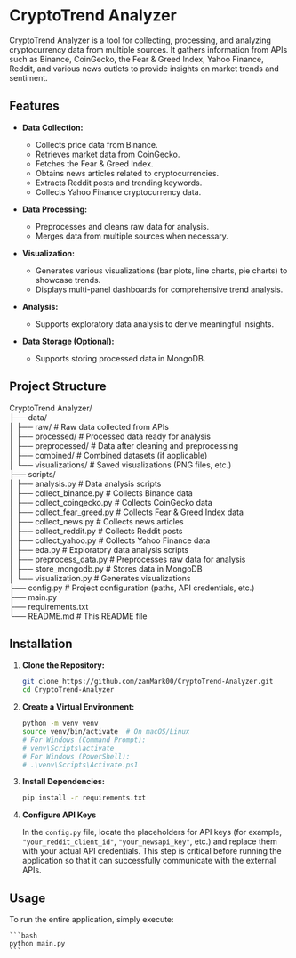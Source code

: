 # CryptoTrend Analyzer

CryptoTrend Analyzer is a tool for collecting, processing, and analyzing cryptocurrency data from multiple sources. It gathers information from APIs such as Binance, CoinGecko, the Fear & Greed Index, Yahoo Finance, Reddit, and various news outlets to provide insights on market trends and sentiment.

## Features

- **Data Collection:**
  - Collects price data from Binance.
  - Retrieves market data from CoinGecko.
  - Fetches the Fear & Greed Index.
  - Obtains news articles related to cryptocurrencies.
  - Extracts Reddit posts and trending keywords.
  - Collects Yahoo Finance cryptocurrency data.

- **Data Processing:**
  - Preprocesses and cleans raw data for analysis.
  - Merges data from multiple sources when necessary.

- **Visualization:**
  - Generates various visualizations (bar plots, line charts, pie charts) to showcase trends.
  - Displays multi-panel dashboards for comprehensive trend analysis.

- **Analysis:**
  - Supports exploratory data analysis to derive meaningful insights.

- **Data Storage (Optional):**
  - Supports storing processed data in MongoDB.

## Project Structure

CryptoTrend Analyzer/  
├── data/  
│   ├── raw/           # Raw data collected from APIs  
│   ├── processed/     # Processed data ready for analysis  
│   ├── preprocessed/  # Data after cleaning and preprocessing  
│   ├── combined/      # Combined datasets (if applicable)  
│   └── visualizations/ # Saved visualizations (PNG files, etc.)  
├── scripts/  
│   ├── analysis.py         # Data analysis scripts  
│   ├── collect_binance.py  # Collects Binance data  
│   ├── collect_coingecko.py  # Collects CoinGecko data  
│   ├── collect_fear_greed.py # Collects Fear & Greed Index data  
│   ├── collect_news.py     # Collects news articles  
│   ├── collect_reddit.py   # Collects Reddit posts  
│   ├── collect_yahoo.py    # Collects Yahoo Finance data  
│   ├── eda.py              # Exploratory data analysis scripts  
│   ├── preprocess_data.py  # Preprocesses raw data for analysis  
│   ├── store_mongodb.py    # Stores data in MongoDB  
│   └── visualization.py    # Generates visualizations  
├── config.py          # Project configuration (paths, API credentials, etc.)  
├── main.py  
├── requirements.txt  
└── README.md          # This README file

## Installation

1. **Clone the Repository:**

   ```bash
   git clone https://github.com/zanMark00/CryptoTrend-Analyzer.git
   cd CryptoTrend-Analyzer
   ```

2. **Create a Virtual Environment:**

   ```bash
   python -m venv venv
   source venv/bin/activate  # On macOS/Linux
   # For Windows (Command Prompt):
   # venv\Scripts\activate
   # For Windows (PowerShell):
   # .\venv\Scripts\Activate.ps1
   ```

3. **Install Dependencies:**

   ```bash
   pip install -r requirements.txt
   ```

4. **Configure API Keys**

   In the `config.py` file, locate the placeholders for API keys (for example, `"your_reddit_client_id"`, `"your_newsapi_key"`, etc.) and replace them with your actual API credentials. This step is critical before running the application so that it can successfully communicate with the external APIs.

## Usage

To run the entire application, simply execute:

    ```bash
    python main.py
    ```

